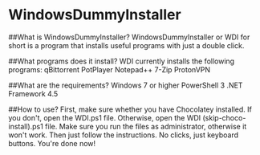 # WindowsDummyInstaller

##What is WindowsDummyInstaller?
WindowsDummyInstaller or WDI for short is a program that installs useful programs with just a double click.

##What programs does it install?
WDI currently installs the following programs:
qBittorrent
PotPlayer
Notepad++
7-Zip
ProtonVPN

##What are the requirements?
Windows 7 or higher
PowerShell 3
.NET Framework 4.5

##How to use?
First, make sure whether you have Chocolatey installed. If you don't, open the WDI.ps1 file. Otherwise, open the WDI (skip-choco-install).ps1 file.
Make sure you run the files as administrator, otherwise it won't work. Then just follow the instructions. No clicks, just keyboard buttons. You're done now!
